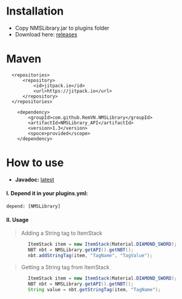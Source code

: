
# Installation
- Copy NMSLibrary.jar to plugins folder 
- Download here: [releases](https://github.com/RemVN/NMSLibrary/releases) 
# Maven

  ```markup
	<repositories>
		<repository>
		    <id>jitpack.io</id>
		    <url>https://jitpack.io</url>
		</repository>
	</repositories>
  ```

```markup
	<dependency>
	    <groupId>com.github.RemVN.NMSLibrary</groupId>
	    <artifactId>NMSLibrary_API</artifactId>
	    <version>1.3</version>
	    <spoce>provided</scope>
	</dependency>
```

# How to use 
- **Javadoc:** [latest](https://javadoc.jitpack.io/com/github/RemVN/NMSLibrary/NMSLibrary/1.3/javadoc/)

#### I. Depend it in your plugins.yml:

  `depend: [NMSLibrary]`

#### II. Usage

> Adding a String tag to ItemStack
>

```java
		ItemStack item = new ItemStack(Material.DIAMOND_SWORD);
		NBT nbt = NMSLibrary.getAPI().getNBT();
		nbt.addStringTag(item, "TagName", "TagValue");
```
> Getting a String tag from ItemStack
>

```java
		ItemStack item = new ItemStack(Material.DIAMOND_SWORD);
		NBT nbt = NMSLibrary.getAPI().getNBT();
		String value = nbt.getStringTag(item, "TagName");
```



